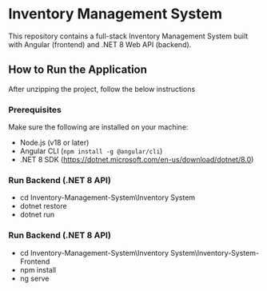 # Inventory Management System

This repository contains a full-stack Inventory Management System built with Angular (frontend) and .NET 8 Web API (backend).

## How to Run the Application

After unzipping the project, follow the below instructions

### Prerequisites

Make sure the following are installed on your machine:

- Node.js (v18 or later)
- Angular CLI (`npm install -g @angular/cli`)
- .NET 8 SDK (https://dotnet.microsoft.com/en-us/download/dotnet/8.0)

### Run Backend (.NET 8 API)

- cd Inventory-Management-System\Inventory System
- dotnet restore
- dotnet run

### Run Backend (.NET 8 API)
- cd Inventory-Management-System\Inventory System\Inventory-System-Frontend
- npm install
- ng serve
